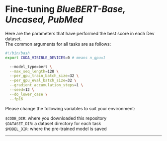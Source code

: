 # Fine-tuning _BlueBERT-Base, Uncased, PubMed_  
Here are the parameters that have performed the best score in each Dev dataset.  
The common arguments for all tasks are as follows:  
```bash
#!/bin/bash
export CUDA_VISIBLE_DEVICES=0 # means n_gpu=1

  --model_type=bert \
  --max_seq_length=128 \
  --per_gpu_train_batch_size=32 \
  --per_gpu_eval_batch_size=32 \
  --gradient_accumulation_steps=1 \
  --seed=12 \
  --do_lower_case \
  --fp16
```
Please change the following variables to suit your environment:  

`$CODE_DIR`: where you downloaded this repository  
`$DATASET_DIR`: a dataset directory for each task  
`$MODEL_DIR`: where the pre-trained model is saved  

-----  
